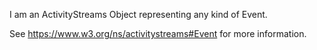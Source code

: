 I am an ActivityStreams Object representing any kind of Event.

See https://www.w3.org/ns/activitystreams#Event for more information.